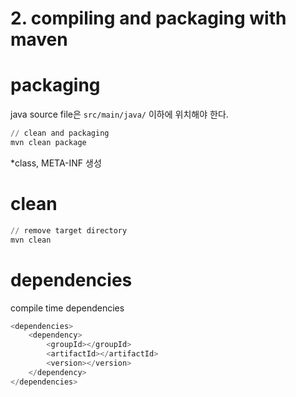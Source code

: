 # 2. compiling and packaging with maven

# packaging

java source file은 `src/main/java/` 이하에 위치해야 한다.

```powershell
// clean and packaging
mvn clean package
```

*class, META-INF 생성

# clean

```powershell
// remove target directory
mvn clean
```

# dependencies

compile time dependencies

```powershell
<dependencies>
	<dependency>
		<groupId></groupId>
		<artifactId></artifactId>
		<version></version>
	</dependency>
</dependencies>
```